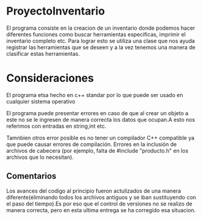 # ProyectoInventario

El programa consiste en la creacion de un inventario donde podemos hacer diferentes funciones como buscar herramientas especificas, imprimir el inventario completo etc. Para lograr esto se utiliza una clase que nos ayuda registrar las herramientas que se deseen y a la vez tenemos una manera de clasificar estas herramientas.

# Consideraciones 

El programa etsa hecho en c++ standar por lo que puede ser usado en cualquier sistema operativo

El programa puede presentar errores en caso de que al crear un objeto a este no se le ingresen de manera correcta los datos que ocupan.A esto nos referimos con entradas en string,int etc.

Tamnbien otros error posible es no tener un compilador C++ compatible ya que puede causar errores de compilación. Errores en la inclusión de archivos de cabecera (por ejemplo, falta de #include "producto.h" en los archivos que lo necesitan).

## Comentarios 

Los avances del codigo al principio fueron actulizados de una manera diferente(eliminando todos los archivos antiguos y se iban sustituyendo con el paso del tiempo).Es por eso que el control de versiones no se realizo de manera correcta, pero en esta ultima entrega se ha corregido esa situacion.
